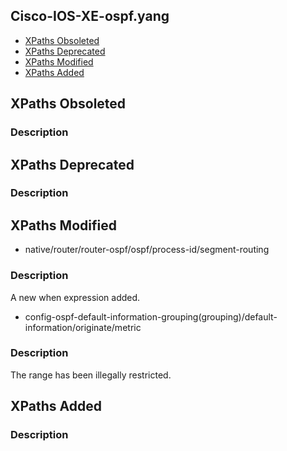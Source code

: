 ## Cisco-IOS-XE-ospf.yang


- [XPaths Obsoleted](#xpaths-obsoleted)
- [XPaths Deprecated](#xpaths-deprecated)
- [XPaths Modified](#xpaths-modified)
- [XPaths Added](#xpaths-added)

## XPaths Obsoleted

### Description

## XPaths Deprecated

### Description

## XPaths Modified

- native/router/router-ospf/ospf/process-id/segment-routing

### Description

A new when expression  added.

- config-ospf-default-information-grouping(grouping)/default-information/originate/metric

### Description

The range has been illegally restricted.

## XPaths Added

### Description
